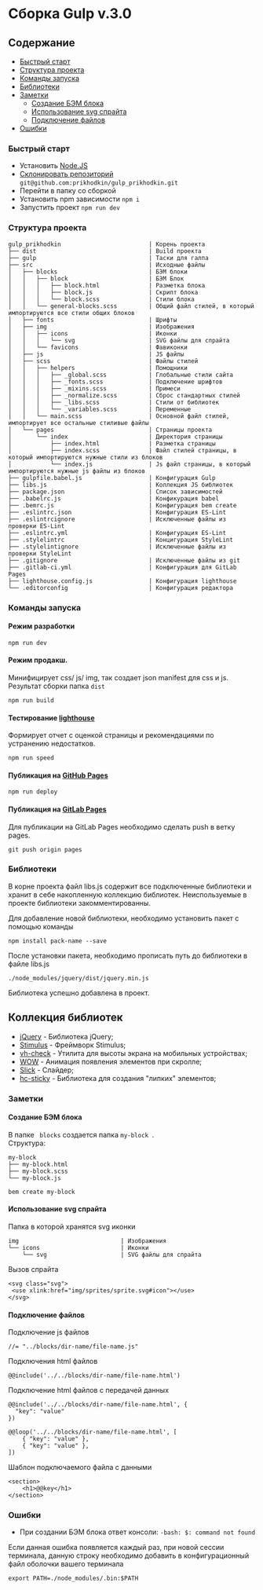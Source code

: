 # Сборка Gulp v.3.0

## Содержание
 + [Быстрый старт](#setup)
 + [Структура проекта](#file)
 + [Команды запуска](#command)
 + [Библиотеки](#libs)
 + [Заметки](#help)
    + [Создание БЭМ блока](#bem)
    + [Использование svg спрайта](#svg)
    + [Подключение файлов](#include)
 + [Ошибки](#error)

### <a name="setup"></a> Быстрый старт

+ Установить [Node.JS](https://nodejs.org/en/)
+ [Склонировать репозиторий](https://github.com/prikhodkin/gulp_prikhodkin) ```git@github.com:prikhodkin/gulp_prikhodkin.git```
+ Перейти в папку со сборкой
+ Установить npm зависимости ```npm i ```
+ Запустить проект ```npm run dev```


### <a name="file"></a> Структура проекта
```
gulp_prikhodkin                         | Корень проекта
├── dist                                | Build проекта
├── gulp                                | Таски для галпа
├── src                                 | Исходные файлы
│   ├── blocks                          | БЭМ блоки
│   │   ├── block                       | БЭМ Блок
│   │   │   ├── block.html              | Разметка блока
│   │   │   ├── block.js                | Скрипт блока
│   │   │   └── block.scss              | Стили блока
│   │   └── general-blocks.scss         | Общий файл стилей, в который импортируются все стили общих блоков 
│   ├── fonts                           | Шрифты
│   ├── img                             | Изображения
│   │   ├── icons                       | Иконки   
│   │   │   └── svg                     | SVG файлы для спрайта           
│   │   └── favicons                    | Фавиконки
│   ├── js                              | JS файлы
│   ├── scss                            | Файлы стилей
│   │   ├── helpers                     | Помощники
│   │   │   ├── _global.scss            | Глобальные стили сайта
│   │   │   ├── _fonts.scss             | Подключение шрифтов
│   │   │   ├── _mixins.scss            | Примеси
│   │   │   ├── _normalize.scss         | Сброс стандартных стилей
│   │   │   ├── _libs.scss              | Стили от библиотек
│   │   │   └── _variables.scss         | Переменные
│   │   └── main.scss                   | Основной файл стилей, импортирует все остальные стиливые файлы
│   └── pages                           | Страницы проекта
│       └── index                       | Директория страницы
│           ├── index.html              | Разметка страницы
│           ├── index.scss              | Файл стилей страницы, в который импортируются нужные стили из блоков
│           └── index.js                | Js файл страницы, в который импортируются нужные js файлы из блоков
├── gulpfile.babel.js                   | Конфигурация Gulp
├── libs.js                             | Коллекция JS библиотек
├── package.json                        | Список зависимостей 
├── .babelrc.js                         | Конфикурация babel
├── .bemrc.js                           | Конфигурация bem create
├── .eslintrc.json                      | Конфигурация ES-Lint
├── .eslintrcignore                     | Исключенные файлы из проверки ES-Lint
├── .eslintrc.yml                       | Конфигурация ES-Lint
├── .stylelintrc                        | Концигурация StyleLint
├── .stylelintignore                    | Исключенные файлы из проверки StyleLint
├── .gitignore                          | Исключенные файлы из git
├── .gitlab-ci.yml                      | Конфигурация для GitLab Pages
├── lighthouse.config.js                | Конфигурация lighthouse
└── .editorconfig                       | Конфигурация редактора
```

### <a name="command"></a> Команды запуска

#### Режим разработки 
```
npm run dev
```
    
#### Режим продакш. 
Минифицирует css/ js/ img, так создает json manifest для css и js. Результат сборки папка ```dist ```
    
```
npm run build
```

#### Тестирование [lighthouse](https://developers.google.com/web/tools/lighthouse)
Формирует отчет с оценкой страницы и рекомендациями по устранению недостатков.
    
```
npm run speed
```

#### Публикация на [GitHub Pages](https://pages.github.com/)

```
npm run deploy
```

#### Публикация на [GitLab Pages](https://docs.gitlab.com/ee/user/project/pages/)
Для публикации на GitLab Pages необходимо сделать push в ветку pages. 

```
git push origin pages
```

### <a name="libs"></a> Библиотеки

В корне проекта файл libs.js содержит все подключенные библиотеки и хранит в себе накопленную коллекцию библиотек. Неиспользуемые в проекте библиотеки закомментированны. 

Для добавление новой библиотеки, необходимо установить пакет с помощью команды

```
npm install pack-name --save
```

После установки пакета, необходимо прописать путь до библиотеки в файле libs.js

```
./node_modules/jquery/dist/jquery.min.js
```

Библиотека успешно добавлена в проект.

## Коллекция библиотек

+ [jQuery](https://jquery-docs.ru/) - Библиотека jQuery;
+ [Stimulus](https://stimulusjs.org/) - Фреймворк Stimulus;
+ [vh-check](https://github.com/Hiswe/vh-check) - Утилита для высоты экрана на мобильных устройствах;
+ [WOW](https://wowjs.uk/) - Анимация появления элементов при скролле;
+ [Slick](http://kenwheeler.github.io/slick/) - Слайдер;
+ [hc-sticky](http://kenwheeler.github.io/slick/) - Библиотека для создания "липких" элементов;

### <a name="help"></a> Заметки
#### <a name="bem"></a> Создание БЭМ блока   
В папке ``` blocks``` создается папка ```my-block ```. 
<br>Структура:
```
my-block
├── my-block.html
├── my-block.scss
└── my-block.js
```

```
bem create my-block
```    
    
#### <a name="svg"></a> Использование svg спрайта
Папка в которой хранятся svg иконки
```
img                             | Изображения
└── icons                       | Иконки   
    └── svg                     | SVG файлы для спрайта
```

Вызов спрайта
``` 
<svg class="svg">
 <use xlink:href="img/sprites/sprite.svg#icon"></use>
</svg> 
```  
   
#### <a name="include"></a> Подключение файлов
Подключение js файлов 
```
//= "../blocks/dir-name/file-name.js"
```

Подключения html файлов 
```
@@include('../../blocks/dir-name/file-name.html')
```
Подключение html файлов с передачей данных
```
@@include('../../blocks/dir-name/file-name.html', {
  "key": "value"
})
```
```
@@loop('../../blocks/dir-name/file-name.html', [
    { "key": "value" },
    { "key": "value" },
])
```

Шаблон подключаемого файла с данными
```
<section>
    <h1>@@key</h1>
</section>
```

### <a name="error"></a> Ошибки

+ При создании БЭМ блока ответ консоли: `-bash: $: command not found`

Если данная ошибка появляется каждый раз, при новой сессии терминала, данную строку необходимо добавить в конфигурационный файл оболочки вашего терминала

```
export PATH=./node_modules/.bin:$PATH
```

